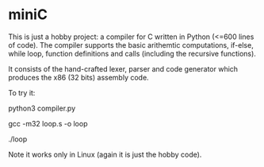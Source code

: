 # miniC
This is just a hobby project: a compiler for C written in Python (<=600 lines of code).
The compiler supports the basic arithemtic computations, if-else, while loop, function definitions and calls (including the recursive functions).

It consists of the hand-crafted lexer, parser and code generator which produces the x86 (32 bits) assembly code. 

To try it:

python3 compiler.py

gcc -m32 loop.s -o loop

./loop

Note it works only in Linux (again it is just the hobby code). 

